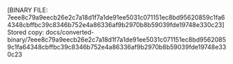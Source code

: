[BINARY FILE: 7eee8c79a9eecb26e2c7a18d1f7a1de91ee5031c071151ec8bd95620859c1fa64348cbffbc39c8346b752e4a86336af9b2970b8b59039fde19748e330c23]
Stored copy: docs/converted-binary/7eee8c79a9eecb26e2c7a18d1f7a1de91ee5031c071151ec8bd95620859c1fa64348cbffbc39c8346b752e4a86336af9b2970b8b59039fde19748e330c23
